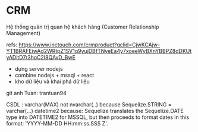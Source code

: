 # CRM
Hệ thống quản trị quan hệ khách hàng (Customer Relationship Management)

refs: https://www.inctouch.com/crmproduct?gclid=CjwKCAjw-YT1BRAFEiwAd2WRtpZ1SV1q9yujDBfTNyeEa4y7xoeeWyBXnYBBPZ8dDKUtyADitD7r3hoC2I8QAvD_BwE

+ dựng server nodejs
+ combine nodejs + mssql + react
+ kho dữ liệu và khai phá dữ liệu

git anh Tuan: trantuan94

CSDL : varchar(MAX) not nvarchar(..) because Sequelize.STRING = varchar(...)
        datetime2 because: Sequelize translates the Sequelize.DATE type into DATETIME2 for MSSQL, but then proceeds to format dates in this format: 'YYYY-MM-DD HH:mm:ss.SSS Z'.